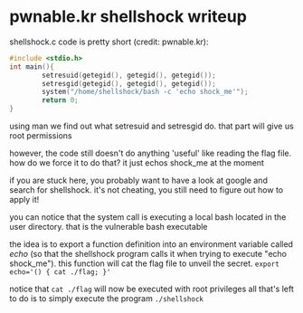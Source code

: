 # pwnable.kr shellshock writeup

shellshock.c code is pretty short (credit: pwnable.kr):

```c
#include <stdio.h>
int main(){
        setresuid(getegid(), getegid(), getegid());
        setresgid(getegid(), getegid(), getegid());
        system("/home/shellshock/bash -c 'echo shock_me'");
        return 0;
}
```

using man we find out what setresuid and setresgid do. that part will give us root permissions

however, the code still doesn't do anything 'useful' like reading the flag file. how do we force it to do that? it just echos shock_me at the moment

if you are stuck here, you probably want to have a look at google and search for shellshock. it's not cheating, you still need to figure out how to apply it!

you can notice that the system call is executing a local bash located in the user directory. that is the vulnerable bash executable

the idea is to export a function definition into an environment variable called *echo* (so that the shellshock program calls it when trying to execute "echo shock_me"). this function will cat the flag file to unveil the secret.
`export echo='() { cat ./flag; }'`

notice that `cat ./flag` will now be executed with root privileges
all that's left to do is to simply execute the program `./shellshock`